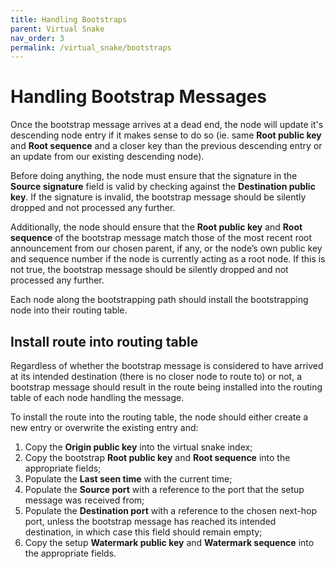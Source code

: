 ```yaml
---
title: Handling Bootstraps
parent: Virtual Snake
nav_order: 3
permalink: /virtual_snake/bootstraps
---
```


# Handling Bootstrap Messages

Once the bootstrap message arrives at a dead end, the node will update it's descending node entry if it makes sense to do so (ie. same **Root public key** and **Root sequence** and a closer key than the previous descending entry or an update from our existing descending node).

Before doing anything, the node must ensure that the signature in the **Source signature** field is valid by checking against the **Destination public key**. If the signature is invalid, the bootstrap message should be silently dropped and not processed any further.

Additionally, the node should ensure that the **Root public key** and **Root sequence** of the bootstrap message match those of the most recent root announcement from our chosen parent, if any, or the node’s own public key and sequence number if the node is currently acting as a root node. If this is not true, the bootstrap message should be silently dropped and not processed any further.

Each node along the bootstrapping path should install the bootstrapping node into their routing table.

## Install route into routing table

Regardless of whether the bootstrap message is considered to have arrived at its intended destination (there is no closer node to route to) or not, a bootstrap message should result in the route being installed into the routing table of each node handling the message.

To install the route into the routing table, the node should either create a new entry or overwrite the existing entry and:

1. Copy the **Origin public key** into the virtual snake index;
2. Copy the bootstrap **Root public key** and **Root sequence** into the appropriate fields;
3. Populate the **Last seen time** with the current time;
4. Populate the **Source port** with a reference to the port that the setup message was received from;
5. Populate the **Destination port** with a reference to the chosen next-hop port, unless the bootstrap message has reached its intended destination, in which case this field should remain empty;
6. Copy the setup **Watermark public key** and **Watermark sequence** into the appropriate fields.
